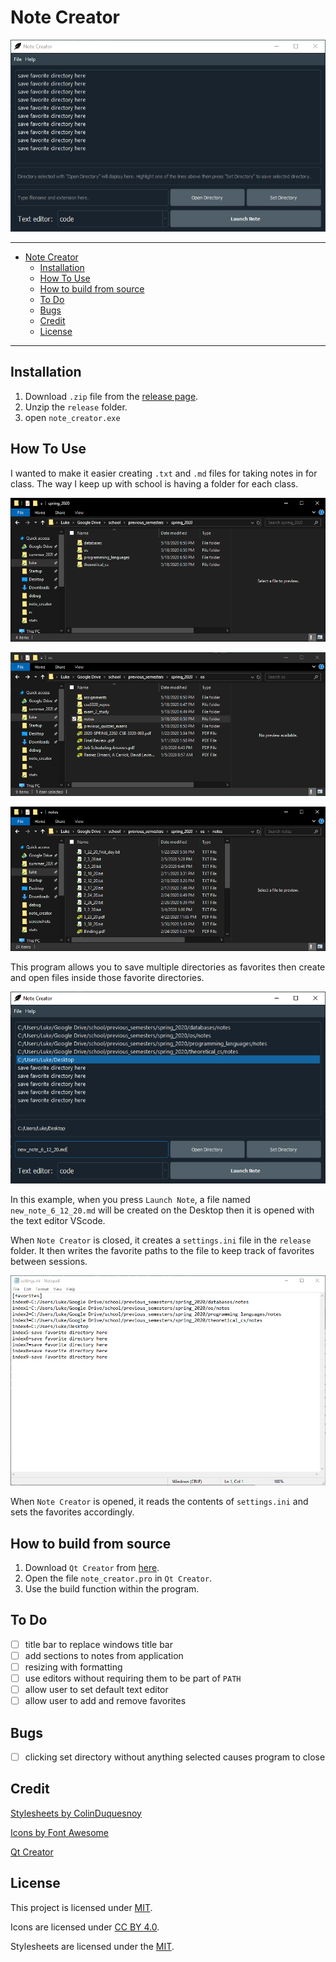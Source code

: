 # Note Creator

![screenshot without modifications to application](./screenshots/window_unmodified.PNG)

---

- [Note Creator](#note-creator)
  - [Installation](#installation)
  - [How To Use](#how-to-use)
  - [How to build from source](#how-to-build-from-source)
  - [To Do](#to-do)
  - [Bugs](#bugs)
  - [Credit](#credit)
  - [License](#license)

---

## Installation

1. Download `.zip` file from the [release page](https://github.com/LewkyB/Note_Creator/releases/tag/1.0).
2. Unzip the `release` folder.
3. open `note_creator.exe`

## How To Use

I wanted to make it easier creating `.txt` and `.md` files for taking notes in for class. The way I keep up with school is having a folder for each class.

![class folders](./screenshots/class_folders.PNG)

![class folders](./screenshots/inside_class_folder.PNG)

![class folders](./screenshots/inside_notes_folder.PNG)

This program allows you to save multiple directories as favorites then create and open files inside those favorite directories.

![class folders](./screenshots/loaded_favorites.PNG)

In this example, when you press `Launch Note`, a file named `new_note_6_12_20.md` will be created on the Desktop then it is opened with the text editor VScode.

When `Note Creator` is closed, it creates a `settings.ini` file in the `release` folder. It then writes the favorite paths to the file to keep track of favorites between sessions.

![class folders](./screenshots/settings_ini.PNG)

When `Note Creator` is opened, it reads the contents of `settings.ini` and sets the favorites accordingly. 

## How to build from source

1. Download `Qt Creator` from [here](https://www.qt.io/product/development-tools).
2. Open the file `note_creator.pro` in `Qt Creator`.
3. Use the build function within the program.

## To Do

- [ ] title bar to replace windows title bar
- [ ] add sections to notes from application
- [ ] resizing with formatting
- [ ] use editors without requiring them to be part of `PATH`
- [ ] allow user to set default text editor
- [ ] allow user to add and remove favorites

## Bugs

- [ ] clicking set directory without anything selected causes program to close 

## Credit

[Stylesheets by ColinDuquesnoy](https://github.com/ColinDuquesnoy/QDarkStyleSheet)

[Icons by Font Awesome](https://github.com/FortAwesome/Font-Awesome)

[Qt Creator](https://www.qt.io/product/development-tools)

## License

This project is licensed under [MIT](https://choosealicense.com/licenses/mit/).

Icons are licensed under [CC BY 4.0](https://creativecommons.org/licenses/by/4.0/).

Stylesheets are licensed under the [MIT](https://choosealicense.com/licenses/mit/).
